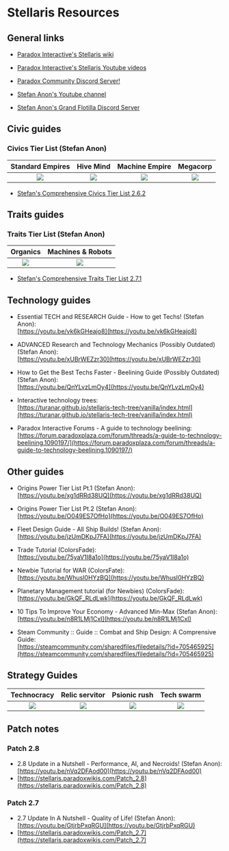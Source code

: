 # Stellaris Resources

## General links

- [Paradox Interactive's Stellaris wiki](https://stellaris.paradoxwikis.com/Stellaris_Wiki) 

- [Paradox Interactive's Stellaris Youtube videos](https://www.youtube.com/playlist?list=PL4hR-M4rl7uddAwqx5teD_wuqmrTa-lTm)

- [Paradox Community Discord Server!](https://discord.com/invite/ParadoxMP)

- [Stefan Anon's Youtube channel](https://www.youtube.com/channel/UC_2sl-9BfzTA2Lby4hMG0_A/videos)

- [Stefan Anon's Grand Flotilla Discord Server](https://discord.gg/aG5BEyW)


## Civic guides

### Civics Tier List (Stefan Anon)

| **Standard Empires** | **Hive Mind** | **Machine Empire** | **Megacorp** |
|:-:|:-:|:-:|:-:|
[![](https://i.ytimg.com/vi/bNdHs4LB1lw/default.jpg)](https://youtu.be/bNdHs4LB1lw)|[![](https://i.ytimg.com/vi/LQ9d7H2uZF4/default.jpg)](https://youtu.be/LQ9d7H2uZF4)|[![](https://i.ytimg.com/vi/eYos5ew2qqY/default.jpg)](https://youtu.be/eYos5ew2qqY)|[![](https://i.ytimg.com/vi/roho0r8PGkw/default.jpg)](https://youtu.be/roho0r8PGkw)|

- [Stefan's Comprehensive Civics Tier List 2.6.2](https://cdn.discordapp.com/attachments/598211045332484148/692818626193129504/Ultimate_Tier_List_Federations_III.png)


## Traits guides

### Traits Tier List (Stefan Anon)

| **Organics** | **Machines & Robots** |
|:-:|:-:|
|[![](https://i.ytimg.com/vi/-VrM722vlnU/default.jpg)](https://youtu.be/-VrM722vlnU)|[![](https://i.ytimg.com/vi/tE3G3pKodWI/default.jpg)](https://youtu.be/tE3G3pKodWI)|

- [Stefan's Comprehensive Traits Tier List 2.7.1](https://cdn.discordapp.com/attachments/598211045332484148/709190717683138650/Traits_Feds_Complete.png)


## Technology guides
  
- Essential TECH and RESEARCH Guide - How to get Techs! (Stefan Anon):
<br>[https://youtu.be/vk6kGHeajo8](https://youtu.be/vk6kGHeajo8)

- ADVANCED Research and Technology Mechanics (Possibly Outdated) (Stefan Anon):
<br>[https://youtu.be/xUBrWEZzr30](https://youtu.be/xUBrWEZzr30)

- How to Get the Best Techs Faster - Beelining Guide (Possibly Outdated) (Stefan Anon):
<br>[https://youtu.be/QnYLvzLmOy4](https://youtu.be/QnYLvzLmOy4)

- Interactive technology trees:
<br>[https://turanar.github.io/stellaris-tech-tree/vanilla/index.html](https://turanar.github.io/stellaris-tech-tree/vanilla/index.html)
  
- Paradox Interactive Forums - A guide to technology beelining:
<br>[https://forum.paradoxplaza.com/forum/threads/a-guide-to-technology-beelining.1090197/](https://forum.paradoxplaza.com/forum/threads/a-guide-to-technology-beelining.1090197/)


## Other guides

- Origins Power Tier List Pt.1 (Stefan Anon): 
<br> [https://youtu.be/xg1dRRd38UQ](https://youtu.be/xg1dRRd38UQ)
	
- Origins Power Tier List Pt.2 (Stefan Anon):
<br> [https://youtu.be/O049ES7OfHo](https://youtu.be/O049ES7OfHo)
	
- Fleet Design Guide - All Ship Builds! (Stefan Anon):
<br>[https://youtu.be/jzUmDKpJ7FA](https://youtu.be/jzUmDKpJ7FA)
	
- Trade Tutorial (ColorsFade): 
<br>[https://youtu.be/75yaV1I8a1o](https://youtu.be/75yaV1I8a1o)
	
- Newbie Tutorial for WAR (ColorsFate):
<br>[https://youtu.be/WhusI0HYzBQ](https://youtu.be/WhusI0HYzBQ)
	
- Planetary Management tutorial (for Newbies) (ColorsFade):
<br>[https://youtu.be/GkQF_RLdLwk](https://youtu.be/GkQF_RLdLwk)

- 10 Tips To Improve Your Economy - Advanced Min-Max (Stefan Anon):
<br>[https://youtu.be/n8R1LMj1CxI](https://youtu.be/n8R1LMj1CxI)
	
- Steam Community :: Guide :: Combat and Ship Design: A Comprensive Guide:
<br>[https://steamcommunity.com/sharedfiles/filedetails/?id=705465925](https://steamcommunity.com/sharedfiles/filedetails/?id=705465925)


## Strategy Guides

| **Technocracy** | **Relic servitor** | **Psionic rush** | **Tech swarm** |
|:-:|:-:|:-:|:-:|
|[![](https://i.ytimg.com/vi/i3iDYYyQX2M/default.jpg)](https://youtu.be/i3iDYYyQX2M)|[![](https://i.ytimg.com/vi/oLJd_hvjhiQ/default.jpg)](https://youtu.be/oLJd_hvjhiQ)|[![](https://i.ytimg.com/vi/8S6VfN2WVkY/default.jpg)](https://youtu.be/8S6VfN2WVkY)|[![](https://i.ytimg.com/vi/J3WOvXPvTM4/default.jpg)](https://youtu.be/J3WOvXPvTM4)|


## Patch notes

### Patch 2.8
- 2.8 Update in a Nutshell - Performance, AI, and Necroids! (Stefan Anon): 
<br>[https://youtu.be/nVq2DFAod00](https://youtu.be/nVq2DFAod00)
- [https://stellaris.paradoxwikis.com/Patch_2.8](https://stellaris.paradoxwikis.com/Patch_2.8)

### Patch 2.7
- 2.7 Update In A Nutshell - Quality of Life! (Stefan Anon):
<br>[https://youtu.be/GtjrbPxqRGU](https://youtu.be/GtjrbPxqRGU)
- [https://stellaris.paradoxwikis.com/Patch_2.7](https://stellaris.paradoxwikis.com/Patch_2.7)
